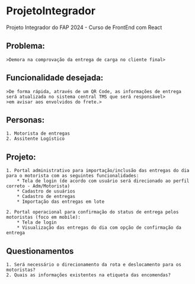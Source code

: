 # ProjetoIntegrador
Projeto Integrador do FAP 2024 - Curso de FrontEnd com React

## Problema:
    >Demora na comprovação da entrega de carga no cliente final>

## Funcionalidade desejada:
    >De forma rápida, através de um QR Code, as informações de entrega será atualizada no sistema central TMS que será responsável>
    >em avisar aos envolvidos do frete.>

## Personas:
    1. Motorista de entregas
    2. Assitente Logístico

## Projeto:
    1. Portal administrativo para importação/inclusão das entregas do dia para o motorista com as seguintes funcionalidades:
        * Tela de login (de acordo com usuário será direcionado ao perfil correto - Adm/Motorista)
        * Cadastro de usuários
        * Cadastro de entregas
        * Importação das entregas em lote

    2. Portal operacional para confirmação do status de entrega pelos motoristas (foco em mobile):
        * Tela de login
        * Visualização das entregas do dia com opção de confirmação da entrega

## Questionamentos
    1. Será necessário o direcionamento da rota e deslocamento para os motoristas?
    2. Quais as informações existentes na etiqueta das encomendas?

